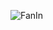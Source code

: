 ![FanIn](https://user-images.githubusercontent.com/41232486/172048214-e95bbb50-817c-4ccb-9c12-468bf6587e86.jpg)

